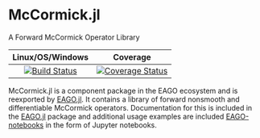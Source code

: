 # McCormick.jl
A Forward McCormick Operator Library

| **Linux/OS/Windows**                                                             |         **Coverage**                                                                    
|:--------------------------------------------------------------------------------:|:-------------------------------------------------------:|
| [![Build Status](https://travis-ci.org/PSORLab/McCormick.jl.svg?branch=master)](https://travis-ci.org/PSORLab/McCormick.jl)  | [![Coverage Status](https://coveralls.io/repos/github/PSORLab/McCormick.jl/badge.svg?branch=master)](https://coveralls.io/github/PSORLab/McCormick.jl?branch=master) |

McCormick.jl is a component package in the EAGO ecosystem and is reexported by [EAGO.jl](https://github.com/PSORLab/EAGO.jl). It contains a library of forward nonsmooth and differentiable McCormick operators. Documentation for this is included in the [EAGO.jl](https://github.com/PSORLab/EAGO.jl) package and additional usage examples are included [EAGO-notebooks](https://github.com/PSORLab/EAGO-notebooks) in the form of Jupyter notebooks.
